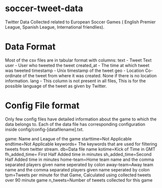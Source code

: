 # soccer-tweet-data
Twitter Data Collected related to European Soccer Games ( English Premier League, Spanish League, International friendlies).

# Data Format

Most of the csv files are in tabular format with columns: 
text - Tweet Text
user - User who tweeted the tweet
created_at - The time at which tweet was tweeted
timestamp - Unix timestamp of the tweet
geo - Location Co-ordinate of the tweet from where it was created. None if there is no location information.
lang - This column is not present in all files, This is for the possible language of the tweet as given by Twitter.

# Config File format

Only few config files have detailed information about the game to which the data belongs to. Each of the data file 
has corresponding configuration inside config/config-[datafilename].txt. 

game: Name and League of the game
starttime=Not Applicable
endtime=Not Applicable
keywords= The keywords that are used for filtering tweets from twitter stream.
db=Data file name
kotime=Kick of Time in GMT
fh_added_time= First Half Added time in minutes
sh_added_time=Second Half Added time in minutes
home-team=Home team name and the comma separated players given name seperated by colon
away-team=Away team name and the comma separated players given name seperated by colon
tpm=Tweets per minute for that Game, Calculated using collected tweets over 90 minute game
n_tweets=Number of tweets collected for this game
